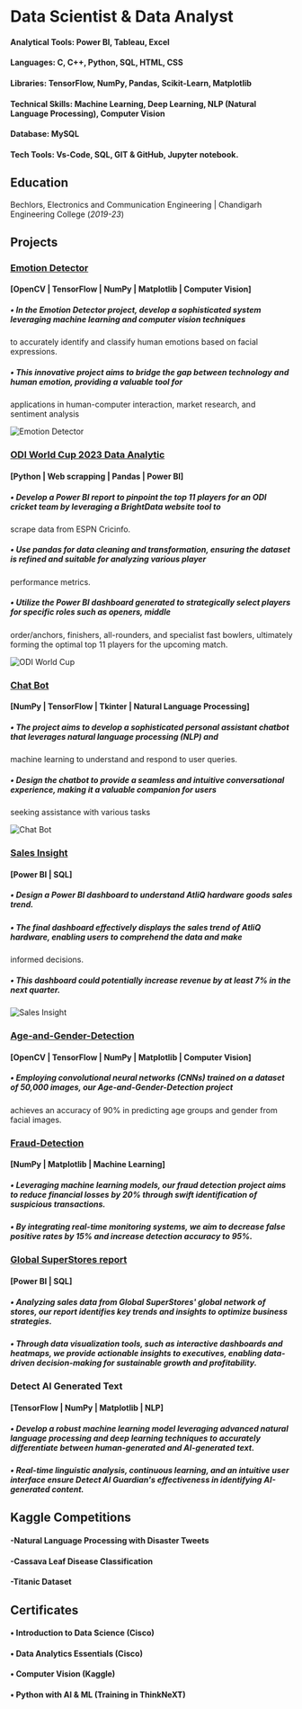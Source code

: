 # Data Scientist & Data Analyst

#### Analytical Tools: Power BI, Tableau, Excel
#### Languages: C, C++, Python, SQL, HTML, CSS
#### Libraries: TensorFlow, NumPy, Pandas, Scikit-Learn, Matplotlib
#### Technical Skills: Machine Learning, Deep Learning, NLP (Natural Language Processing), Computer Vision
#### Database: MySQL
#### Tech Tools: Vs-Code, SQL, GIT & GitHub, Jupyter notebook.

 
## Education
Bechlors, Electronics and Communication Engineering | Chandigarh Engineering College (_2019-23_)
  

## Projects
### [Emotion Detector](https://github.com/arpitDhiman2000/Emotion-Detection) 
#### [OpenCV | TensorFlow | NumPy | Matplotlib | Computer Vision]
##### • In the Emotion Detector project, develop a sophisticated system leveraging machine learning and computer vision techniques 
to accurately identify and classify human emotions based on facial expressions.
##### • This innovative project aims to bridge the gap between technology and human emotion, providing a valuable tool for 
applications in human-computer interaction, market research, and sentiment analysis

![Emotion Detector](/assets/img/emoition_detection.png)

### [ODI World Cup 2023 Data Analytic](https://github.com/arpitDhiman2000/ODI-Cricket-Analysis)
#### [Python | Web scrapping | Pandas | Power BI]
##### • Develop a Power BI report to pinpoint the top 11 players for an ODI cricket team by leveraging a BrightData website tool to 
scrape data from ESPN Cricinfo.
##### • Use pandas for data cleaning and transformation, ensuring the dataset is refined and suitable for analyzing various player 
performance metrics.
##### • Utilize the Power BI dashboard generated to strategically select players for specific roles such as openers, middle 
order/anchors, finishers, all-rounders, and specialist fast bowlers, ultimately forming the optimal top 11 players for the 
upcoming match.

![ODI World Cup](/assets/img/ODi.png)

### [Chat Bot](https://github.com/arpitDhiman2000/Chat-Bot)
#### [NumPy | TensorFlow | Tkinter | Natural Language Processing]
##### • The project aims to develop a sophisticated personal assistant chatbot that leverages natural language processing (NLP) and 
machine learning to understand and respond to user queries.
##### • Design the chatbot to provide a seamless and intuitive conversational experience, making it a valuable companion for users 
seeking assistance with various tasks

![Chat Bot](/assets/img/chatbot.png)

### [Sales Insight](https://github.com/arpitDhiman2000/Sales-Insight)
#### [Power BI | SQL]
##### • Design a Power BI dashboard to understand AtliQ hardware goods sales trend.
##### • The final dashboard effectively displays the sales trend of AtliQ hardware, enabling users to comprehend the data and make 
informed decisions.
##### • This dashboard could potentially increase revenue by at least 7% in the next quarter.

![Sales Insight](/assets/img/Sales.png)

### [Age-and-Gender-Detection](https://github.com/arpitDhiman2000/Age-and-Gender-Detection)
#### [OpenCV | TensorFlow | NumPy | Matplotlib | Computer Vision]
##### • Employing convolutional neural networks (CNNs) trained on a dataset of 50,000 images, our Age-and-Gender-Detection project 
achieves an accuracy of 90% in predicting age groups and gender from facial images.

### [Fraud-Detection](https://github.com/arpitDhiman2000/Fraud-Detection)
#### [NumPy | Matplotlib | Machine Learning]
##### • Leveraging machine learning models, our fraud detection project aims to reduce financial losses by 20% through swift identification of suspicious transactions.
##### • By integrating real-time monitoring systems, we aim to decrease false positive rates by 15% and increase detection accuracy to 95%.

### [Global SuperStores report](https://github.com/arpitDhiman2000/Global-Super-Stores)
#### [Power BI | SQL]
##### • Analyzing sales data from Global SuperStores' global network of stores, our report identifies key trends and insights to optimize business strategies.
##### • Through data visualization tools, such as interactive dashboards and heatmaps, we provide actionable insights to executives, enabling data-driven decision-making for sustainable growth and profitability.

### Detect AI Generated Text
#### [TensorFlow | NumPy | Matplotlib | NLP]
##### • Develop a robust machine learning model leveraging advanced natural language processing and deep learning techniques to accurately differentiate between human-generated and AI-generated text.
##### • Real-time linguistic analysis, continuous learning, and an intuitive user interface ensure Detect AI Guardian's effectiveness in identifying AI-generated content.


## Kaggle Competitions
#### -Natural Language Processing with Disaster Tweets
#### -Cassava Leaf Disease Classification
#### -Titanic Dataset


## Certificates
#### • Introduction to Data Science (Cisco)
#### • Data Analytics Essentials (Cisco)
#### • Computer Vision (Kaggle)
#### • Python with AI & ML (Training in ThinkNeXT)
